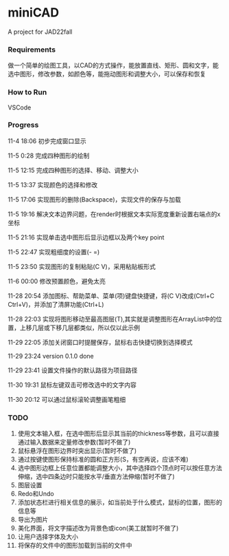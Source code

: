 # miniCAD
A project for JAD22fall
### Requirements
做一个简单的绘图工具，以CAD的方式操作，能放置直线、矩形、圆和文字，能选中图形，修改参数，如颜色等，能拖动图形和调整大小，可以保存和恢复

### How to Run
VSCode

### Progress
11-4 18:06 初步完成窗口显示 

11-5 0:28 完成四种图形的绘制

11-5 12:15 完成四种图形的选择、移动、调整大小

11-5 13:37 实现颜色的选择和修改

11-5 17:06 实现图形的删除(Backspace)，实现文件的保存与加载

11-5 19:16 解决文本边界问题，在render时根据文本实际宽度重新设置右端点的x坐标

11-5 21:16 实现单击选中图形后显示边框以及两个key point

11-5 22:47 实现粗细度的设置(- =)

11-5 23:50 实现图形的复制粘贴(C V)，采用粘贴板形式

11-6 00:00 修改预置颜色，避免太亮

11-28 20:54 添加图标、帮助菜单、菜单(项)键盘快捷键，将(C V)改成(Ctrl+C Ctrl+V)，并添加了清屏功能(Ctrl+L)

11-28 22:03 实现将图形移动至最高图层(T),其实就是调整图形在ArrayList中的位置，上移几层或下移几层都类似，所以仅以此示例

11-29 22:05 添加关闭窗口时提醒保存，鼠标右击快捷切换到选择模式

11-29 23:24 version 0.1.0 done

11-29 23:41 设置文件操作的默认路径为项目路径

11-30 19:31 鼠标左键双击可修改选中的文字内容

11-30 20:12 可以通过鼠标滚轮调整画笔粗细
### TODO
1. 使用文本输入框，在选中图形后显示其当前的thickness等参数，且可以直接通过输入数据来定量修改参数(暂时不做了)
2. 鼠标悬浮在图形边界时突出显示(暂时不做了)
3. 通过按键使图形保持标准的圆和正方形(S，有空再说，应该不难)
4. 选中图形边框上任意位置都能调整大小，其中选择四个顶点时可以按任意方法伸缩，选中四条边时只能按水平/垂直方法伸缩(暂时不做了)
5. 图层设置
6. Redo和Undo
7. 添加状态栏进行相关信息的展示，如当前处于什么模式，鼠标的位置，图形的信息等
8. 导出为图片
9. 美化界面，将文字描述改为背景色或icon(美工就暂时不做了)
10. 让用户选择字体及大小
11. 将保存的文件中的图形加载到当前的文件中